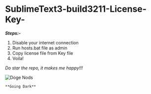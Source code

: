 ﻿# SublimeText3-build3211-License-Key-

***Steps:-***

 1. Disable your internet connection
 2. Run hosts.bat file as admin
 3. Copy license file from Key file
 4. Voila!

*Do star the repo, it makes me happy!!!*

<p  align="center">

![Doge Nods](https://media.tenor.com/images/5e773165bb33d1758c69c7e0470902a7/tenor.gif "Doge Nods")

	
    **Going Dark**

</p>


